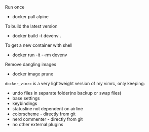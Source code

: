 
Run once
- docker pull alpine

To build the latest version
- docker build -t devenv .

To get a new container with shell
- docker run -it --rm devenv

Remove dangling images
- docker image prune


`docker_vimrc` is a very lightweight version of my vimrc, only keeping:
- undo files in separate folder(no backup or swap files)
- base settings
- keybindings
- statusline not dependent on airline
- colorscheme - directly from git
- nerd commenter - directly from git
- no other external plugins
